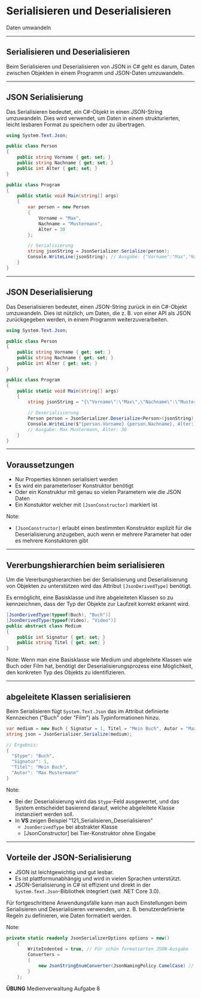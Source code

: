 # Serialisieren und Deserialisieren 

Daten umwandeln

---

<!-- .slide: class="left" -->
## Serialisieren und Deserialisieren

Beim Serialisieren und Deserialisieren von JSON in C\# geht es darum, Daten zwischen Objekten in einem Programm und JSON-Daten umzuwandeln. 

---

<!-- .slide: class="left" -->
## JSON Serialisierung

Das Serialisieren bedeutet, ein C\#-Objekt in einen JSON-String umzuwandeln. Dies wird verwendet, um Daten in einem strukturierten, leicht lesbaren Format zu speichern oder zu übertragen.

```csharp
using System.Text.Json;

public class Person
{
    public string Vorname { get; set; }
    public string Nachname { get; set; }
    public int Alter { get; set; }
}

public class Program
{
    public static void Main(string[] args)
    {
        var person = new Person
        {
            Vorname = "Max",
            Nachname = "Mustermann",
            Alter = 30
        };

        // Serialisierung
        string jsonString = JsonSerializer.Serialize(person);
        Console.WriteLine(jsonString); // Ausgabe: {"Vorname":"Max","Nachname":"Mustermann","Alter":30}
    }
}
```

---

<!-- .slide: class="left" -->
## JSON Deserialisierung

Das Deserialisieren bedeutet, einen JSON-String zurück in ein C\#-Objekt umzuwandeln. Dies ist nützlich, um Daten, die z. B. von einer API als JSON zurückgegeben werden, in einem Programm weiterzuverarbeiten.

```csharp
using System.Text.Json;

public class Person
{
    public string Vorname { get; set; }
    public string Nachname { get; set; }
    public int Alter { get; set; }
}

public class Program
{
    public static void Main(string[] args)
    {
        string jsonString = "{\"Vorname\":\"Max\",\"Nachname\":\"Mustermann\",\"Alter\":30}";

        // Deserialisierung
        Person person = JsonSerializer.Deserialize<Person>(jsonString);
        Console.WriteLine($"{person.Vorname} {person.Nachname}, Alter: {person.Alter}");
        // Ausgabe: Max Mustermann, Alter: 30
    }
}
```

---

<!-- .slide: class="left" -->
## Voraussetzungen

* Nur Properties können serialisiert werden
* Es wird ein parameterloser Konstruktor benötigt
* Oder ein Konstruktur mit genau so vielen Parametern wie die JSON Daten
* Ein Konstuktor welcher mit `[JsonConstructor]` markiert ist

Note:
* `[JsonConstructor]` erlaubt einen bestimmten Konstruktor explizit für die Deserialisierung anzugeben, auch wenn er mehrere Parameter hat oder es mehrere Konstuktoren gibt

---

<!-- .slide: class="left" -->
## Vererbungshierarchien beim serialisieren

Um die Vererbungshierarchien bei der Serialisierung und Deserialisierung von Objekten zu unterstützen wird das Attribut `[JsonDerivedType]` benötigt.

Es ermöglicht, eine Basisklasse und ihre abgeleiteten Klassen so zu kennzeichnen, dass der Typ der Objekte zur Laufzeit korrekt erkannt wird.

```csharp
[JsonDerivedType(typeof(Buch), "Buch")]
[JsonDerivedType(typeof(Video), "Video")]
public abstract class Medium
{
    public int Signatur { get; set; }
    public string Titel { get; set; }
}
```

Note: 
Wenn man eine Basisklasse wie Medium und abgeleitete Klassen wie Buch oder Film hat, benötigt der Deserialisierungsprozess eine Möglichkeit, den konkreten Typ des Objekts zu identifizieren.

---

<!-- .slide: class="left" -->
## abgeleitete Klassen serialisieren

Beim Serialisieren fügt `System.Text.Json` das im Attribut definierte Kennzeichen ("Buch" oder "Film") als Typinformationen hinzu.

```csharp
var medium = new Buch { Signatur = 1, Titel = "Mein Buch", Autor = "Max Mustermann" };
string json = JsonSerializer.Serialize(medium);

// Ergebnis:
{
  "$type": "Buch",
  "Signatur": 1,
  "Titel": "Mein Buch",
  "Autor": "Max Mustermann"
}
```

Note:
* Bei der Deserialisierung wird das `$type`-Feld ausgewertet, und das System entscheidet basierend darauf, welche abgeleitete Klasse instanziiert werden soll.
* In **VS** zeigen Beispiel "121_Serialisieren_Deserialisieren"
  * `JsonDerivedType` bei abstrakter Klasse
  * [JsonConstructor] bei Tier-Konstruktor ohne Eingabe

---

<!-- .slide: class="left" -->
## Vorteile der JSON-Serialisierung

* JSON ist leichtgewichtig und gut lesbar.
* Es ist plattformunabhängig und wird in vielen Sprachen unterstützt.
* JSON-Serialisierung in C# ist effizient und direkt in der `System.Text.Json`-Bibliothek integriert (seit .NET Core 3.0).

Für fortgeschrittene Anwendungsfälle kann man auch Einstellungen beim Serialisieren und Deserialisieren verwenden, um z. B. benutzerdefinierte Regeln zu definieren, wie Daten formatiert werden.

Note: 
```csharp
private static readonly JsonSerializerOptions options = new()
    {
        WriteIndented = true, // Für schön formatierten JSON-Ausgabe
        Converters =
        {
            new JsonStringEnumConverter(JsonNamingPolicy.CamelCase) // Falls Enums existieren
        }
    };
```
**ÜBUNG** Medienverwaltung Aufgabe 8